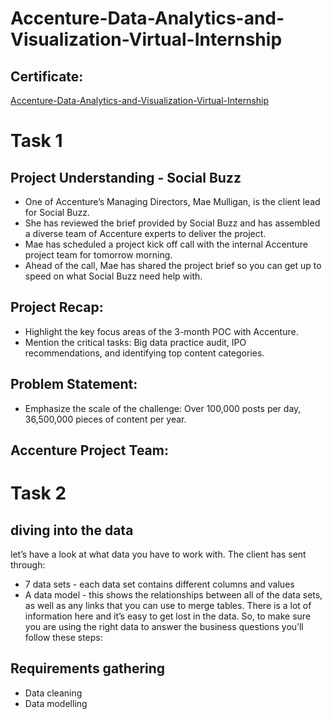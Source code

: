 # Accenture-Data-Analytics-and-Visualization-Virtual-Internship

## Certificate:
[Accenture-Data-Analytics-and-Visualization-Virtual-Internship](https://forage-uploads-prod.s3.amazonaws.com/completion-certificates/Accenture%20North%20America/hzmoNKtzvAzXsEqx8_Accenture%20North%20America_zTRKYQuCprSMxiDjC_1702473090916_completion_certificate.pdf)

# Task 1

## Project Understanding - Social Buzz

 * One of Accenture’s Managing Directors, Mae Mulligan, is the client lead for Social Buzz.
 * She has reviewed the brief provided by Social Buzz and has assembled a diverse team of Accenture experts to deliver the project.
 * Mae has scheduled a project kick off call with the internal Accenture project team for tomorrow morning.
 * Ahead of the call, Mae has shared the project brief so you can get up to speed on what Social Buzz need help with.

## Project Recap:

 * Highlight the key focus areas of the 3-month POC with Accenture.
 * Mention the critical tasks: Big data practice audit, IPO recommendations, and identifying top content categories.

## Problem Statement:
 * Emphasize the scale of the challenge: Over 100,000 posts per day, 36,500,000 pieces of content per year.

## Accenture Project Team:

# Task 2

## diving into the data
let’s have a look at what data you have to work with. The client has sent through:
 * 7 data sets - each data set contains different columns and values
 * A data model - this shows the relationships between all of the data sets, as well as any links that you can use to merge tables.
There is a lot of information here and it’s easy to get lost in the data. So, to make sure you are using the right data to answer the business questions you’ll follow these steps:
## Requirements gathering
 * Data cleaning
 * Data modelling


















